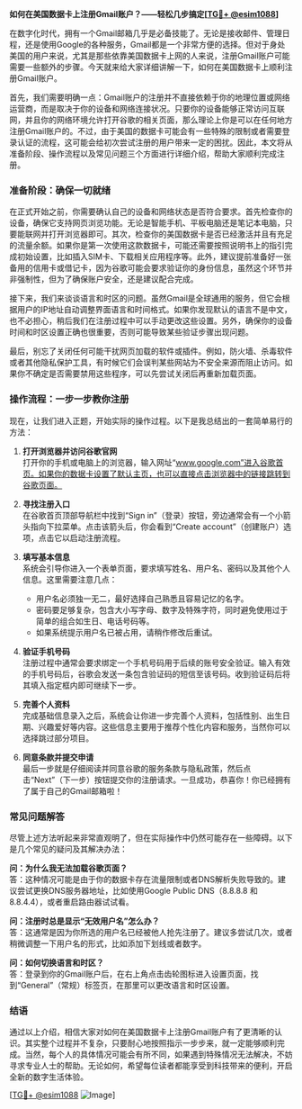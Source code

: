 **如何在美国数据卡上注册Gmail账户？——轻松几步搞定[[TG💪+ @esim1088](https://t.me/s/esim1088)]**

在数字化时代，拥有一个Gmail邮箱几乎是必备技能了。无论是接收邮件、管理日程，还是使用Google的各种服务，Gmail都是一个非常方便的选择。但对于身处美国的用户来说，尤其是那些依靠美国数据卡上网的人来说，注册Gmail账户可能需要一些额外的步骤。今天就来给大家详细讲解一下，如何在美国数据卡上顺利注册Gmail账户。

首先，我们需要明确一点：Gmail账户的注册并不直接依赖于你的地理位置或网络运营商，而是取决于你的设备和网络连接状况。只要你的设备能够正常访问互联网，并且你的网络环境允许打开谷歌的相关页面，那么理论上你是可以在任何地方注册Gmail账户的。不过，由于美国的数据卡可能会有一些特殊的限制或者需要登录认证的流程，这可能会给初次尝试注册的用户带来一定的困扰。因此，本文将从准备阶段、操作流程以及常见问题三个方面进行详细介绍，帮助大家顺利完成注册。

### 准备阶段：确保一切就绪

在正式开始之前，你需要确认自己的设备和网络状态是否符合要求。首先检查你的设备，确保它支持网页浏览功能。无论是智能手机、平板电脑还是笔记本电脑，只要能联网并打开浏览器即可。其次，检查你的美国数据卡是否已经激活并且有充足的流量余额。如果你是第一次使用这款数据卡，可能还需要按照说明书上的指引完成初始设置，比如插入SIM卡、下载相关应用程序等。此外，建议提前准备好一张备用的信用卡或借记卡，因为谷歌可能会要求验证你的身份信息，虽然这个环节并非强制性，但为了确保账户安全，还是建议配合完成。

接下来，我们来谈谈语言和时区的问题。虽然Gmail是全球通用的服务，但它会根据用户的IP地址自动调整界面语言和时间格式。如果你发现默认的语言不是中文，也不必担心，稍后我们在注册过程中可以手动更改这些设置。另外，确保你的设备时间和时区设置正确也很重要，否则可能导致某些验证步骤出现问题。

最后，别忘了关闭任何可能干扰网页加载的软件或插件。例如，防火墙、杀毒软件或者其他隐私保护工具，有时候它们会误判某些网站为不安全来源而阻止访问。如果你不确定是否需要禁用这些程序，可以先尝试关闭后再重新加载页面。

### 操作流程：一步一步教你注册

现在，让我们进入正题，开始实际的操作过程。以下是我总结出的一套简单易行的方法：

1. **打开浏览器并访问谷歌官网**  
   打开你的手机或电脑上的浏览器，输入网址“www.google.com”进入谷歌首页。如果你的数据卡设置了默认主页，也可以直接点击浏览器中的链接跳转到谷歌页面。

2. **寻找注册入口**  
   在谷歌首页顶部导航栏中找到“Sign in”（登录）按钮，旁边通常会有一个小箭头指向下拉菜单。点击该箭头后，你会看到“Create account”（创建账户）选项，点击它以启动注册流程。

3. **填写基本信息**  
   系统会引导你进入一个表单页面，要求填写姓名、用户名、密码以及其他个人信息。这里需要注意几点：
   - 用户名必须独一无二，最好选择自己熟悉且容易记忆的名字。
   - 密码要足够复杂，包含大小写字母、数字及特殊字符，同时避免使用过于简单的组合如生日、电话号码等。
   - 如果系统提示用户名已被占用，请稍作修改后重试。

4. **验证手机号码**  
   注册过程中通常会要求绑定一个手机号码用于后续的账号安全验证。输入有效的手机号码后，谷歌会发送一条包含验证码的短信至该号码。收到验证码后将其填入指定框内即可继续下一步。

5. **完善个人资料**  
   完成基础信息录入之后，系统会让你进一步完善个人资料，包括性别、出生日期、兴趣爱好等内容。这些信息主要用于推荐个性化内容和服务，当然你可以选择跳过部分项目。

6. **同意条款并提交申请**  
   最后一步就是仔细阅读并同意谷歌的服务条款与隐私政策，然后点击“Next”（下一步）按钮提交你的注册请求。一旦成功，恭喜你！你已经拥有了属于自己的Gmail邮箱啦！

### 常见问题解答

尽管上述方法听起来非常直观明了，但在实际操作中仍然可能存在一些障碍。以下是几个常见的疑问及其解决办法：

**问：为什么我无法加载谷歌页面？**  
答：这种情况可能是由于你的数据卡存在流量限制或者DNS解析失败导致的。建议尝试更换DNS服务器地址，比如使用Google Public DNS（8.8.8.8 和 8.8.4.4），或者重启路由器试试看。

**问：注册时总是显示“无效用户名”怎么办？**  
答：这通常是因为你所选的用户名已经被他人抢先注册了。建议多尝试几次，或者稍微调整一下用户名的形式，比如添加下划线或者数字。

**问：如何切换语言和时区？**  
答：登录到你的Gmail账户后，在右上角点击齿轮图标进入设置页面，找到“General”（常规）标签页，在那里可以更改语言和时区设置。

### 结语

通过以上介绍，相信大家对如何在美国数据卡上注册Gmail账户有了更清晰的认识。其实整个过程并不复杂，只要耐心地按照指示一步步来，就一定能够顺利完成。当然，每个人的具体情况可能会有所不同，如果遇到特殊情况无法解决，不妨寻求专业人士的帮助。无论如何，希望每位读者都能享受到科技带来的便利，开启全新的数字生活体验。  

[[TG💪+ @esim1088](https://t.me/s/esim1088) ![Image](https://i.postimg.cc/4NQfJmqS/Snipaste-2025-05-13-00-14-12.png)]